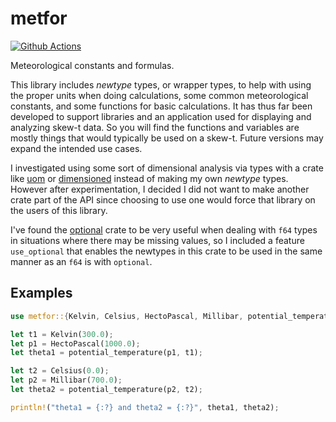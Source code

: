 # metfor

[![Github Actions](https://github.com/rnleach/metfor/actions/workflows/rust.yml/badge.svg)](https://github.com/rnleach/metfor/actions)

Meteorological constants and formulas.

This library includes _newtype_ types, or wrapper types, to help with using the proper units when
doing calculations, some common meteorological constants, and some functions for basic calculations.
It has thus far been developed to support libraries and an application used for displaying and
analyzing skew-t data. So you will find the functions and variables are mostly things that would
typically be used on a skew-t. Future versions may expand the intended use cases.

I investigated using some sort of dimensional analysis via types with a crate like [uom][uom] or
[dimensioned][dimensioned] instead of making my own _newtype_ types. However after experimentation,
I decided I did not want to make another crate part of the API since choosing to use one would force
that library on the users of this library.

I've found the [optional][optional] crate to be very useful when dealing with `f64` types in
situations where there may be missing values, so I included a feature `use_optional` that enables
the newtypes in this crate to be used in the same manner as an `f64` is with `optional`.

[uom]: https://crates.io/crates/uom
[dimensioned]: https://crates.io/crates/dimensioned
[optional]: https://crates.io/crates/optional

## Examples
```rust
use metfor::{Kelvin, Celsius, HectoPascal, Millibar, potential_temperature};

let t1 = Kelvin(300.0);
let p1 = HectoPascal(1000.0);
let theta1 = potential_temperature(p1, t1);

let t2 = Celsius(0.0);
let p2 = Millibar(700.0);
let theta2 = potential_temperature(p2, t2);

println!("theta1 = {:?} and theta2 = {:?}", theta1, theta2);

```
